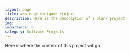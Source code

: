 ```yaml
---
layout: page
title: 404 Page Minigame Project
description: Here is the description of a blank project
img:
importance: 0
category: Software Projects
---
```

Here is where the content of this project will go
